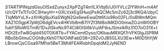 $START$IPlNqzdGsuOlSxdZunyx2XpPZgT4m1LXVbj6/iJ0iYVLc2lYWnH+m4AfU/cQYTxTtTcGC3HwyH++GXLVxkEgSHuojPxAQCMc5mZc6Zj3c9KQ4/zbyCTIqMbYxLX+zXHKg9juXiaSWgN2Qx6ewEwaDtt6fJx9Ro02FL/0oBWmMQmXAZ1O5gpK7pWjO6dgEVcv4HKVb8mB7IYZf3NI8oiMKDO0mwZOJmW0OBYfubYSRoWGTmR/1DvJtSkxNc9T4Ci8OtSi6kVu/AFtksJSmxlkRz31O7oO31X+tHDt2EnTwBGqld450T0Xi8Tb+FYACemtDyso/OKbauMRXQf7rVFK0lgJSPRMRBo5bGlmuCOGh8yXkh0TN/OiNFabD38+29ZvOJB5GLXU3Ew+M0D5hYjWLBrowCjsCGsa97Mfiw5BeT3Mt4FEARlsbhDpqIdM2JyN$END$